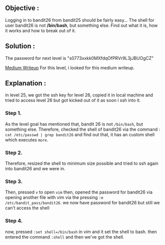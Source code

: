 
## Objective : 
Logging in to bandit26 from bandit25 should be fairly easy… The shell for user bandit26 is not **/bin/bash**, but something else. Find out what it is, how it works and how to break out of it.

## Solution : 
The password for next level is "s0773xxkk0MXfdqOfPRVr9L3jJBUOgCZ"

[Medium Writeup](https://medium.com/@coturnix97/overthewires-bandit-25-26-shell-355d78fd2f4d)
For this level, i looked for this medium writeup. 

## Explanation : 
in level 25, we got the ssh key for level 26, copied it in local machine and tried to access level 26 but got kicked out of it as soon i ssh into it.

### Step 1. 
As the level goal has mentioned that, bandit 26 is not `/bin/bash`, but something else. Therefore, checked the shell of bandit26 via the command : `cat /etc/passwd | grep bandit26`  and find out that, it has an custom shell which executes `more`.

### Step 2. 
Therefore, resized the shell to minimum size possible and tried to ssh again into bandit26 and we were in. 

### Step 3. 
Then, pressed `v` to open `vim` then, opened the password for bandit26 via opening another file with vim via the pressing `:e /etc/bandit_pass/bandit26`. we now have password for bandit26 but still we can't access the shell 

### Step 4.
now, pressed `:set shell=/bin/bash` in vim and it set the shell to bash. then entered the command `:shell` and then we've got the shell. 